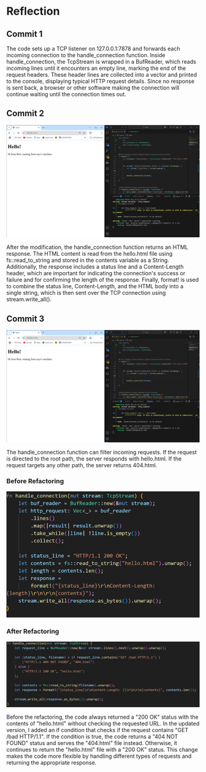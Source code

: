 # Reflection

## Commit 1 

The code sets up a TCP listener on 127.0.0.1:7878 and forwards each incoming connection to the handle_connection function. Inside handle_connection, the TcpStream is wrapped in a BufReader, which reads incoming lines until it encounters an empty line, marking the end of the request headers. These header lines are collected into a vector and printed to the console, displaying typical HTTP request details. Since no response is sent back, a browser or other software making the connection will continue waiting until the connection times out.

## Commit 2

![Commit 2 screen capture](images/commit2.png)

After the modification, the handle_connection function returns an HTML response. The HTML content is read from the hello.html file using fs::read_to_string and stored in the contents variable as a String. Additionally, the response includes a status line and a Content-Length header, which are important for indicating the connection's success or failure and for confirming the length of the response. Finally, format! is used to combine the status line, Content-Length, and the HTML body into a single string, which is then sent over the TCP connection using stream.write_all().

## Commit 3

![Commit 3 screen capture](images/commit3.png)

The handle_connection function can filter incoming requests. If the request is directed to the root path, the server responds with hello.html. If the request targets any other path, the server returns 404.html.

### Before Refactoring
![Commit 3 Before](images/before.png)

### After Refactoring
![Commit 3 After](images/after.png)

Before the refactoring, the code always returned a "200 OK" status with the contents of "hello.html" without checking the requested URL. In the updated version, I added an if condition that checks if the request contains "GET /bad HTTP/1.1". If the condition is true, the code returns a "404 NOT FOUND" status and serves the "404.html" file instead. Otherwise, it continues to return the "hello.html" file with a "200 OK" status. This change makes the code more flexible by handling different types of requests and returning the appropriate response.